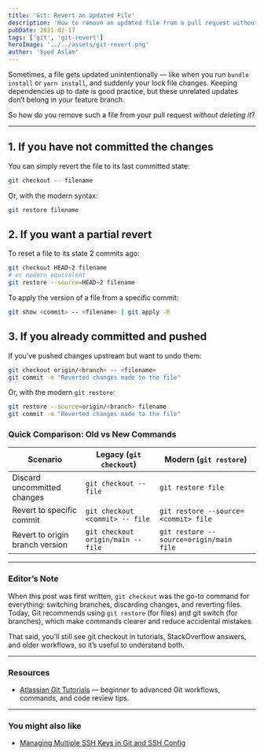```yaml
---
title: 'Git: Revert an Updated File'
description: 'How to remove an updated file from a pull request without deleting the file itself — ensuring your changeset stays clean and focused.'
pubDate: 2021-02-17
tags: ['git', 'git-revert']
heroImage: '../../assets/git-revert.png'
author: 'Syed Aslam'
---
```


Sometimes, a file gets updated unintentionally — like when you run `bundle install` or `yarn install`, and suddenly your lock file changes. Keeping dependencies up to date is good practice, but these unrelated updates don’t belong in your feature branch.

So how do you remove such a file from your pull request _without deleting it_?

---

## 1. If you have not committed the changes

You can simply revert the file to its last committed state:

```bash
git checkout -- filename
```

Or, with the modern syntax:

```bash
git restore filename
```

## 2. If you want a partial revert

To reset a file to its state 2 commits ago:

```bash
git checkout HEAD~2 filename
# or modern equivalent
git restore --source=HEAD~2 filename
```

To apply the version of a file from a specific commit:

```bash
git show <commit> -- <filename> | git apply -R
```

## 3. If you already committed and pushed

If you’ve pushed changes upstream but want to undo them:

```bash
git checkout origin/<branch> -- <filename>
git commit -m "Reverted changes made to the file"
```

Or, with the modern `git restore`:

```bash
git restore --source=origin/<branch> filename
git commit -m "Reverted changes made to the file"
```

### Quick Comparison: Old vs New Commands

| Scenario                        | Legacy (`git checkout`)            | Modern (`git restore`)                  |
| ------------------------------- | ---------------------------------- | --------------------------------------- |
| Discard uncommitted changes     | `git checkout -- file`             | `git restore file`                      |
| Revert to specific commit       | `git checkout <commit> -- file`    | `git restore --source=<commit> file`    |
| Revert to origin branch version | `git checkout origin/main -- file` | `git restore --source=origin/main file` |

---

### Editor’s Note

When this post was first written, `git checkout` was the go-to command for everything: switching branches, discarding changes, and reverting files. Today, Git recommends using `git restore` (for files) and git switch (for branches), which make commands clearer and reduce accidental mistakes.

That said, you’ll still see git checkout in tutorials, StackOverflow answers, and older workflows, so it’s useful to understand both.

---

### Resources

- [Atlassian Git Tutorials](https://www.atlassian.com/git) — beginner to advanced Git workflows, commands, and code review tips.

---

### You might also like

- [Managing Multiple SSH Keys in Git and SSH Config](/blog/managing-multiple-ssh-keys-in-git-and-ssh-config)
